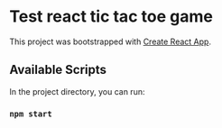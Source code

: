 # Test react tic tac toe game

This project was bootstrapped with [Create React App](https://github.com/facebook/create-react-app).

## Available Scripts

In the project directory, you can run:

### `npm start`